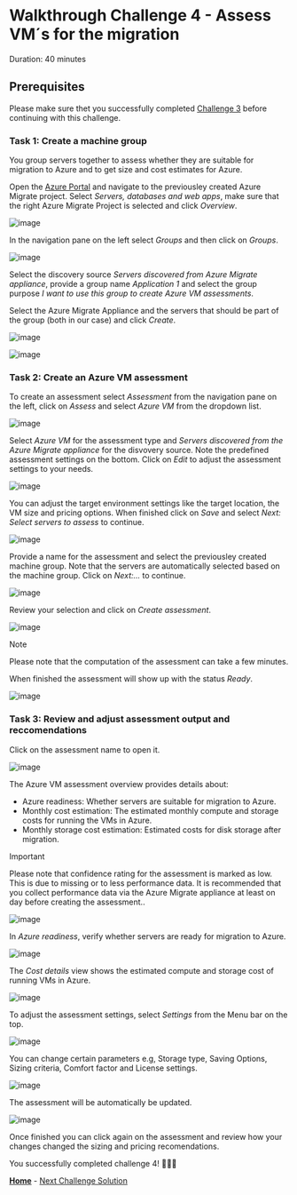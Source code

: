 # Walkthrough Challenge 4 - Assess VM´s for the migration

Duration: 40 minutes

## Prerequisites

Please make sure thet you successfully completed [Challenge 3](../challenge-3/solution.md) before continuing with this challenge.

### **Task 1: Create a machine group**

You group servers together to assess whether they are suitable for migration to Azure and to get size and cost estimates for Azure.

Open the [Azure Portal](https://portal.azure.com) and navigate to the previousley created Azure Migrate project. Select *Servers, databases and web apps*, make sure that the right Azure Migrate Project is selected and click *Overview*.

![image](./img/Assess1.png)

In the navigation pane on the left select *Groups* and then click on *Groups*.

![image](./img/Assess2.png)

Select the discovery source *Servers discovered from Azure Migrate appliance*, provide a group name *Application 1* and select the group purpose *I want to use this group to create Azure VM assessments*.

Select the Azure Migrate Appliance and the servers that should be part of the group (both in our case) and click *Create*.

![image](./img/Assess3.png)

![image](./img/Assess4.png)

### **Task 2: Create an Azure VM assessment**

To create an assessment select *Assessment* from the navigation pane on the left, click on *Assess* and select *Azure VM* from the dropdown list.

![image](./img/Assess5.png)

Select *Azure VM* for the assessment type and *Servers discovered from the Azure Migrate appliance* for the disvovery source. Note the predefined assessment settings on the bottom. Click on *Edit* to adjust the assessment settings to your needs.

![image](./img/Assess6.png)

You can adjust the target environment settings like the target location, the VM size and pricing options.
When finished click on *Save* and select *Next: Select servers to assess* to continue.

![image](./img/Assess7.png)

Provide a name for the assessment and select the previousley created machine group. Note that the servers are automatically selected based on the machine group. Click on *Next:...* to continue.

![image](./img/Assess8.png)

Review your selection and click on *Create assessment*.

![image](./img/Assess9.png)

> [!NOTE]
> Please note that the computation of the assessment can take a few minutes.

When finished the assessment will show up with the status *Ready*.

![image](./img/Assess10.png)

### **Task 3: Review and adjust assessment output and reccomendations**

Click on the assessment name to open it.

![image](./img/Assess11.png)

The Azure VM assessment overview provides details about:

* Azure readiness: Whether servers are suitable for migration to Azure.
* Monthly cost estimation: The estimated monthly compute and storage costs for running the VMs in Azure.
* Monthly storage cost estimation: Estimated costs for disk storage after migration.

> [!IMPORTANT]
> Please note that confidence rating for the assessment is marked as low. This is due to missing or to less performance data. It is recommended that you collect performance data via the Azure Migrate appliance at least on day before creating the assessment..

![image](./img/Assess12.png)

In *Azure readiness*, verify whether servers are ready for migration to Azure.

![image](./img/Assess13.png)

The *Cost details* view shows the estimated compute and storage cost of running VMs in Azure.

![image](./img/Assess14.png)

To adjust the assessment settings, select *Settings* from the Menu bar on the top.

![image](./img/Assess15.png)

You can change certain parameters e.g, Storage type, Saving Options, Sizing criteria, Comfort factor and License settings.

![image](./img/Assess16.png)

The assessment will be automatically be updated.

![image](./img/Assess17.png)

Once finished you can click again on the assessment and review how your changes changed the sizing and pricing recomendations.

You successfully completed challenge 4! 🚀🚀🚀

 **[Home](../../Readme.md)** - [Next Challenge Solution](../challenge-5/solution.md)
